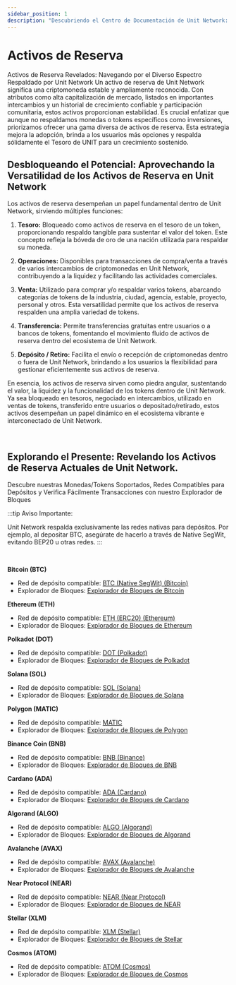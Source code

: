 ```yaml
---
sidebar_position: 1
description: "Descubriendo el Centro de Documentación de Unit Network: Tu Puerta de Entrada a una Revolución Blockchain."
---
```


# Activos de Reserva

Activos de Reserva Revelados: Navegando por el Diverso Espectro Respaldado por Unit Network
Un activo de reserva de Unit Network significa una criptomoneda estable y ampliamente reconocida. Con atributos como alta capitalización de mercado, listados en importantes intercambios y un historial de crecimiento confiable y participación comunitaria, estos activos proporcionan estabilidad.
Es crucial enfatizar que aunque no respaldamos monedas o tokens específicos como inversiones, priorizamos ofrecer una gama diversa de activos de reserva.
Esta estrategia mejora la adopción, brinda a los usuarios más opciones y respalda sólidamente el Tesoro de UNIT para un crecimiento sostenido.

## Desbloqueando el Potencial: Aprovechando la Versatilidad de los Activos de Reserva en Unit Network

Los activos de reserva desempeñan un papel fundamental dentro de Unit Network, sirviendo múltiples funciones:

1. **Tesoro:**
   Bloqueado como activos de reserva en el tesoro de un token, proporcionando respaldo tangible para sustentar el valor del token. Este concepto refleja la bóveda de oro de una nación utilizada para respaldar su moneda.

2. **Operaciones:**
   Disponibles para transacciones de compra/venta a través de varios intercambios de criptomonedas en Unit Network, contribuyendo a la liquidez y facilitando las actividades comerciales.

3. **Venta:**
   Utilizado para comprar y/o respaldar varios tokens, abarcando categorías de tokens de la industria, ciudad, agencia, estable, proyecto, personal y otros. Esta versatilidad permite que los activos de reserva respalden una amplia variedad de tokens.

4. **Transferencia:**
   Permite transferencias gratuitas entre usuarios o a bancos de tokens, fomentando el movimiento fluido de activos de reserva dentro del ecosistema de Unit Network.

5. **Depósito / Retiro:**
   Facilita el envío o recepción de criptomonedas dentro o fuera de Unit Network, brindando a los usuarios la flexibilidad para gestionar eficientemente sus activos de reserva.

En esencia, los activos de reserva sirven como piedra angular, sustentando el valor, la liquidez y la funcionalidad de los tokens dentro de Unit Network. Ya sea bloqueado en tesoros, negociado en intercambios, utilizado en ventas de tokens, transferido entre usuarios o depositado/retirado, estos activos desempeñan un papel dinámico en el ecosistema vibrante e interconectado de Unit Network.

<br />

## Explorando el Presente: Revelando los Activos de Reserva Actuales de Unit Network.

Descubre nuestras Monedas/Tokens Soportados, Redes Compatibles para Depósitos y Verifica Fácilmente Transacciones con nuestro Explorador de Bloques

:::tip Aviso Importante:

Unit Network respalda exclusivamente las redes nativas para depósitos. Por ejemplo, al depositar BTC, asegúrate de hacerlo a través de Native SegWit, evitando BEP20 u otras redes.
:::

<br />

**Bitcoin (BTC)**

- Red de depósito compatible: [BTC (Native SegWit) (Bitcoin)](https://bitcoin.org/)
- Explorador de Bloques: [Explorador de Bloques de Bitcoin](https://www.blockchain.com/explorer)

**Ethereum (ETH)**

- Red de depósito compatible: [ETH (ERC20) (Ethereum)](https://ethereum.org/)
- Explorador de Bloques: [Explorador de Bloques de Ethereum](https://etherscan.io/)

**Polkadot (DOT)**

- Red de depósito compatible: [DOT (Polkadot)](https://polkadot.network/)
- Explorador de Bloques: [Explorador de Bloques de Polkadot](https://polkascan.io/)

**Solana (SOL)**

- Red de depósito compatible: [SOL (Solana)](https://solana.com/)
- Explorador de Bloques: [Explorador de Bloques de Solana](https://explorer.solana.com/)

**Polygon (MATIC)**

- Red de depósito compatible: [MATIC](https://polygon.technology/)
- Explorador de Bloques: [Explorador de Bloques de Polygon](https://polygonscan.com/)

**Binance Coin (BNB)**

- Red de depósito compatible: [BNB (Binance)](https://www.binance.org/)
- Explorador de Bloques: [Explorador de Bloques de BNB](https://explorer.binance.org/)

**Cardano (ADA)**

- Red de depósito compatible: [ADA (Cardano)](https://cardano.org/)
- Explorador de Bloques: [Explorador de Bloques de Cardano](https://cardanoscan.io/)

**Algorand (ALGO)**

- Red de depósito compatible: [ALGO (Algorand)](https://www.algorand.com/)
- Explorador de Bloques: [Explorador de Bloques de Algorand](https://algoexplorer.io/)

**Avalanche (AVAX)**

- Red de depósito compatible: [AVAX (Avalanche)](https://www.avalabs.org/)
- Explorador de Bloques: [Explorador de Bloques de Avalanche](https://cchain.explorer.avax.network/)

**Near Protocol (NEAR)**

- Red de depósito compatible: [NEAR (Near Protocol)](https://near.org/)
- Explorador de Bloques: [Explorador de Bloques de NEAR](https://explorer.near.org/)

**Stellar (XLM)**

- Red de depósito compatible: [XLM (Stellar)](https://www.stellar.org/)
- Explorador de Bloques: [Explorador de Bloques de Stellar](https://stellarscan.io/)

**Cosmos (ATOM)**

- Red de depósito compatible: [ATOM (Cosmos)](https://cosmos.network/)
- Explorador de Bloques: [Explorador de Bloques de Cosmos](https://mintscan.io/)
